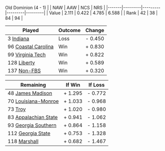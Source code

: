 Old Dominion (4 - 1)
|       |   NAW   |   AAW   |   NCS   |   NRS   |
|-------|---------|---------|---------|---------|
| Value |   2.111 |   0.422 |   4.785 |   6.588 |
| Rank  |      42 |      38 |      84 |      94 |

| Played                    | Outcome    |  Change  |
|---------------------------|------------|----------|
|   3 [Indiana               ](Indiana)| Loss       | -  0.450 |
|  96 [Coastal Carolina      ](CoastalCarolina)| Win        | +  0.830 |
|  99 [Virginia Tech         ](VirginiaTech)| Win        | +  0.822 |
| 128 [Liberty               ](Liberty)| Win        | +  0.589 |
| 137 [Non-FBS               ](NonFBS)| Win        | +  0.320 |

| Remaining                 |  If Win  |  If Loss |
|---------------------------|----------|----------|
|  48 [James Madison         ](JamesMadison)| +  1.295 | -  0.772 |
|  70 [Louisiana-Monroe      ](LouisianaMonroe)| +  1.033 | -  0.968 |
|  73 [Troy                  ](Troy)| +  1.020 | -  0.980 |
|  83 [Appalachian State     ](AppalachianState)| +  0.941 | -  1.062 |
|  93 [Georgia Southern      ](GeorgiaSouthern)| +  0.864 | -  1.158 |
| 112 [Georgia State         ](GeorgiaState)| +  0.753 | -  1.328 |
| 118 [Marshall              ](Marshall)| +  0.682 | -  1.467 |

